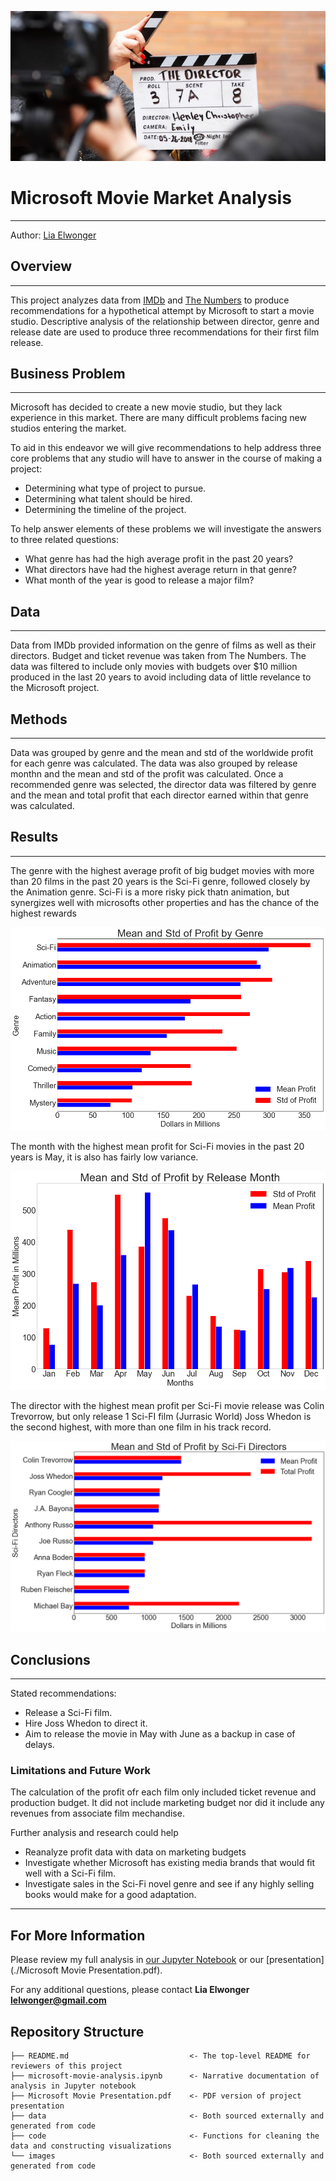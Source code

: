 ![Header Image](/images/director_shot.jpeg)

# Microsoft Movie Market Analysis
***
Author: [Lia Elwonger](mailto:lelwonger@gmail.com)

## Overview
***
This project analyzes data from [IMDb](imdb.com) and [The Numbers](the-numbers.com) to produce recommendations
for a hypothetical attempt by Microsoft to start a movie studio. Descriptive analysis of the relationship between
director, genre and release date are used to produce three recommendations for their first film release.

## Business Problem
***
Microsoft has decided to create a new movie studio, but they lack experience in this market. There are many difficult problems facing new studios entering the market.

To aid in this endeavor we will give recommendations to help address three core problems that any studio will have to answer in the course of making a project:

* Determining what type of project to pursue.
* Determining what talent should be hired.
* Determining the timeline of the project.

To help answer elements of these problems we will investigate the answers to three related questions:

* What genre has had the high average profit in the past 20 years?
* What directors have had the highest average return in that genre?
* What month of the year is good to release a major film?

## Data
***
Data from IMDb provided information on the genre of films as well as their directors. Budget and ticket revenue was 
taken from The Numbers. The data was filtered to include only movies with budgets over $10 million produced in the last 20 years
to avoid including data of little revelance to the Microsoft project.

## Methods
***
Data was grouped by genre and the mean and std of the worldwide profit for each genre was calculated.
The data was also grouped by release monthn and the mean and std of the profit was calculated.
Once a recommended genre was selected, the director data was filtered by genre and the mean and total profit
that each director earned within that genre was calculated.

## Results
***
The genre with the highest average profit of big budget movies with more than 20 films in the past 20 years is
the Sci-Fi genre, followed closely by the Animation genre. Sci-Fi is a more risky pick thatn animation, but synergizes
well with microsofts other properties and has the chance of the highest rewards

![Genre Chart](/images/genre_chart.png)

The month with the highest mean profit for Sci-Fi movies in the past 20 years is May, it is also has fairly low variance.

![Date Chart](/images/release_chart.png)

The director with the highest mean profit per Sci-Fi movie release was Colin Trevorrow, but only release 1 Sci-FI film (Jurrasic World)
Joss Whedon is the second highest, with more than one film in his track record.

![Director Chart](/images/director_chart.png)

## Conclusions
***
Stated recommendations:

* Release a Sci-Fi film.
* Hire Joss Whedon to direct it.
* Aim to release the movie in May with June as a backup in case of delays.

### Limitations and Future Work
The calculation of the profit ofr each film only included ticket revenue and production budget. It did not include marketing budget
nor did it include any revenues from associate film mechandise.

Further analysis and research could help

* Reanalyze profit data with data on marketing budgets
* Investigate whether Microsoft has existing media brands that would fit well with a Sci-Fi film.
* Investigate sales in the Sci-Fi novel genre and see if any highly selling books would make for a good adaptation.

***

## For More Information

Please review my full analysis in [our Jupyter Notebook](./microsoft-movie-analysis.ipynb) or our [presentation](./Microsoft Movie Presentation.pdf).

For any additional questions, please contact **Lia Elwonger lelwonger@gmail.com**

## Repository Structure

```
├── README.md                           <- The top-level README for reviewers of this project
├── microsoft-movie-analysis.ipynb      <- Narrative documentation of analysis in Jupyter notebook
├── Microsoft Movie Presentation.pdf    <- PDF version of project presentation
├── data                                <- Both sourced externally and generated from code
├── code                                <- Functions for cleaning the data and constructing visualizations
└── images                              <- Both sourced externally and generated from code
```
